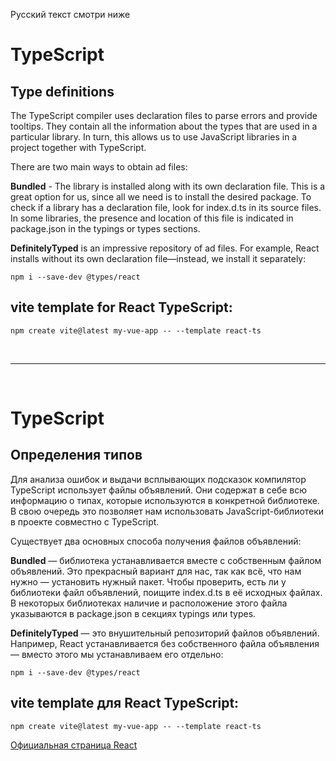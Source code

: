 Русский текст смотри ниже


# TypeScript

## Type definitions



The TypeScript compiler uses declaration files to parse errors and provide tooltips. They contain all the information about the types that are used in a particular library. In turn, this allows us to use JavaScript libraries in a project together with TypeScript.

There are two main ways to obtain ad files:

**Bundled** - The library is installed along with its own declaration file. This is a great option for us, since all we need is to install the desired package. To check if a library has a declaration file, look for index.d.ts in its source files. In some libraries, the presence and location of this file is indicated in package.json in the typings or types sections.

**DefinitelyTyped** is an impressive repository of ad files. For example, React installs without its own declaration file—instead, we install it separately:

```
npm i --save-dev @types/react
```

## vite template for React TypeScript:

```
npm create vite@latest my-vue-app -- --template react-ts
```


<br/><hr/><br/>

# TypeScript

## Определения типов 



Для анализа ошибок и выдачи всплывающих подсказок компилятор TypeScript использует файлы объявлений. Они содержат в себе всю информацию о типах, которые используются в конкретной библиотеке. В свою очередь это позволяет нам использовать JavaScript-библиотеки в проекте совместно с TypeScript.

Существует два основных способа получения файлов объявлений:

**Bundled** — библиотека устанавливается вместе с собственным файлом объявлений. Это прекрасный вариант для нас, так как всё, что нам нужно — установить нужный пакет. Чтобы проверить, есть ли у библиотеки файл объявлений, поищите index.d.ts в её исходных файлах. В некоторых библиотеках наличие и расположение этого файла указываются в package.json в секциях typings или types.

**DefinitelyTyped** — это внушительный репозиторий файлов объявлений. Например, React устанавливается без собственного файла объявления — вместо этого мы устанавливаем его отдельно: 

```
npm i --save-dev @types/react
```

## vite template для React TypeScript:

```
npm create vite@latest my-vue-app -- --template react-ts
```
   
  


<a href="https://react.dev/" target="_blank">Официальная страница React</a>